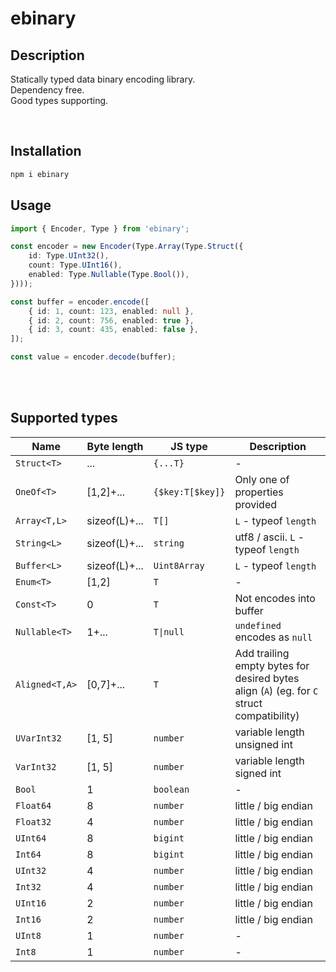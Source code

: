 # ebinary

## Description
Statically typed data binary encoding library.
<br />
Dependency free.
<br />
Good types supporting.

<br />

## Installation

```bash
npm i ebinary
```

## Usage

```typescript
import { Encoder, Type } from 'ebinary';

const encoder = new Encoder(Type.Array(Type.Struct({
    id: Type.UInt32(),
    count: Type.UInt16(),
    enabled: Type.Nullable(Type.Bool()),
})));

const buffer = encoder.encode([
    { id: 1, count: 123, enabled: null },
    { id: 2, count: 756, enabled: true },
    { id: 3, count: 435, enabled: false },
]);

const value = encoder.decode(buffer);
```

<br />

<!-- ## Motivation
This library is ~2 times faster than `protobufjs` library data encoding (for different from `string` data types). Decoding has the same performance.
<br />
Also it supports `ascii` string encoding (it's faster and smaller than `utf8`) and any top-level type. -->

<br />

## Supported types

| Name | Byte length | JS type | Description |
|---|---|---|---|
| `Struct<T>` | ... | `{...T}` | - |
| `OneOf<T>` | [1,2]+... | `{$key:T[$key]}` | Only one of properties provided |
| `Array<T,L>` | sizeof(L)+... | `T[]` | `L` - typeof `length` |
| `String<L>` | sizeof(L)+... | `string` | utf8 / ascii. `L` - typeof `length` |
| `Buffer<L>` | sizeof(L)+... | `Uint8Array` | `L` - typeof `length` |
| `Enum<T>` | [1,2] | `T` | - |
| `Const<T>` | 0 | `T` | Not encodes into buffer |
| `Nullable<T>` | 1+... | `T\|null` | `undefined` encodes as `null` |
| `Aligned<T,A>` | [0,7]+... | `T` | Add trailing empty bytes for desired bytes align (`A`) (eg. for `C` struct compatibility) |
| `UVarInt32` | [1, 5] | `number` | variable length unsigned int |
| `VarInt32` | [1, 5] | `number` | variable length signed int |
| `Bool` | 1 | `boolean` | - |
| `Float64` | 8 | `number` | little / big endian |
| `Float32` | 4 | `number` | little / big endian |
| `UInt64` | 8 | `bigint` | little / big endian |
| `Int64` | 8 | `bigint` | little / big endian |
| `UInt32` | 4 | `number` | little / big endian |
| `Int32` | 4 | `number` | little / big endian |
| `UInt16` | 2 | `number` | little / big endian |
| `Int16` | 2 | `number` | little / big endian |
| `UInt8` | 1 | `number` | - |
| `Int8` | 1 | `number` | - |
